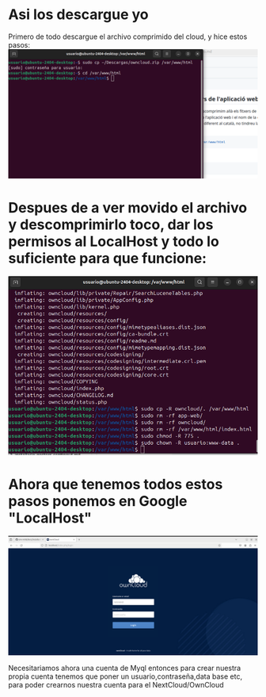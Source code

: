 # Asi los descargue yo
Primero de todo descargue el archivo comprimido del cloud, y hice estos pasos:
  ![Imatge](Imagenes/Hice1.jpeg)


# Despues de a ver movido el archivo y descomprimirlo toco, dar los permisos al LocalHost y todo lo suficiente para que funcione:
  ![Imatge](Imagenes/Hice2.jpeg)


# Ahora que tenemos todos estos pasos ponemos en Google "LocalHost"

![Imatge](Imagenes/Imagen2.jpeg)


Necesitariamos ahora una cuenta de Myql entonces para crear nuestra propia cuenta tenemos que poner un usuario,contraseña,data base etc, para poder crearnos nuestra cuenta para el NextCloud/OwnCloud
